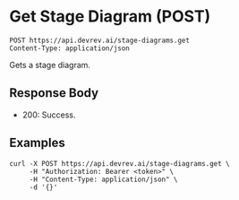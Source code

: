 # Get Stage Diagram (POST)

```http
POST https://api.devrev.ai/stage-diagrams.get
Content-Type: application/json
```

Gets a stage diagram.



## Response Body

- 200: Success.

## Examples

```shell
curl -X POST https://api.devrev.ai/stage-diagrams.get \
     -H "Authorization: Bearer <token>" \
     -H "Content-Type: application/json" \
     -d '{}'
```